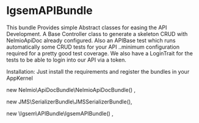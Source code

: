 IgsemAPIBundle
==============

This bundle Provides simple Abstract classes for easing the API Development. 
A Base Controller class to generate a skeleton CRUD with NelmioApiDoc already configured.
Also an APIBase test which runs automatically some CRUD tests for your API
..minimum configuration required for a pretty good test coverage. 
We also have a LoginTrait for the tests to be able to login into our API via a token.

Installation:
Just install the requirements and register the bundles in your AppKernel

new Nelmio\ApiDocBundle\NelmioApiDocBundle() ,

new JMS\SerializerBundle\JMSSerializerBundle(),

new \Igsem\APIBundle\IgsemAPIBundle() ,
